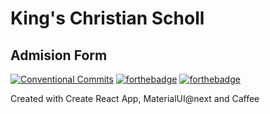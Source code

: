 # King's Christian Scholl
## Admision Form
[![Conventional Commits](https://img.shields.io/badge/Conventional%20Commits-1.0.0-yellow.svg)](https://conventionalcommits.org)
[![forthebadge](http://forthebadge.com/images/badges/uses-badges.svg)](http://forthebadge.com)
[![forthebadge](http://forthebadge.com/images/badges/built-by-developers.svg)](http://forthebadge.com)

Created with Create React App, MaterialUI@next and Caffee
